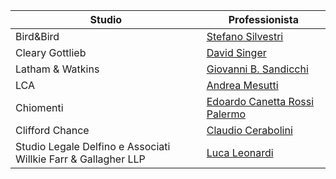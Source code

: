 
| Studio|Professionista|
|--|--|
|Bird&Bird|[Stefano Silvestri](https://www.twobirds.com/en/people/s/stefano-silvestri)|
|Cleary Gottlieb|[David Singer](https://www.clearygottlieb.com/professionals/david-singer)|
| Latham & Watkins|[Giovanni B. Sandicchi](https://www.lw.com/it/people/giovanni-sandicchi)|
|LCA|[Andrea Mesutti](https://www.lcalex.it/persone/andrea-messuti/)|
|Chiomenti|[Edoardo Canetta Rossi Palermo](https://www.chiomenti.net/it/professionisti/i-nostri-professionisti/edoardo-canetta-rossi-palermo/)|
|Clifford Chance|[Claudio Cerabolini](https://www.cliffordchance.com/people_and_places/people/partners/it/claudio_cerabolini.html)|
|Studio Legale Delfino e Associati Willkie Farr & Gallagher LLP|[Luca Leonardi](https://www.willkie.com/professionals/l/leonardi-luca)|


